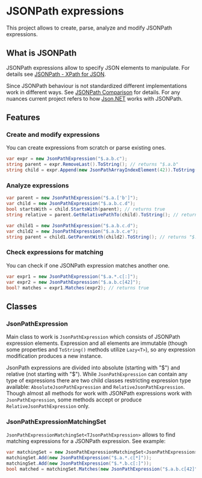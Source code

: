 # JSONPath expressions

This project allows to create, parse, analyze and modify JSONPath expressions.

## What is JSONPath

JSONPath expressions allow to specify JSON elements to manipulate. For details see [JSONPath - XPath for JSON](https://goessner.net/articles/JsonPath/).

Since JSONPath behaviour is not standardized different implementations work in different ways. See [JSONPath Comparison](https://cburgmer.github.io/json-path-comparison/) for details. For any nuances current project refers to how [Json.NET](https://www.newtonsoft.com/json) works with JSONPath.

## Features

### Create and modify expressions

You can create expressions from scratch or parse existing ones.

```csharp
var expr = new JsonPathExpression("$.a.b.c");
string parent = expr.RemoveLast().ToString(); // returns "$.a.b"
string child = expr.Append(new JsonPathArrayIndexElement(42)).ToString(); // returns "$.a.b.c[42]"
```

### Analyze expressions

```csharp
var parent = new JsonPathExpression("$.a.['b']");
var child = new JsonPathExpression("$.a.b.c.d");
bool startsWith = child.StartsWith(parent); // returns true
string relative = parent.GetRelativePathTo(child).ToString(); // returns "c.d"
```

```csharp
var child1 = new JsonPathExpression("$.a.b.c.d");
var child2 = new JsonPathExpression("$.a.b.c.e");
string parent = child1.GetParentWith(child2).ToString(); // returns "$.a.b.c"
```

### Check expressions for matching

You can check if one JSONPath expression matches another one.

```csharp
var expr1 = new JsonPathExpression("$.a.*.c[:]");
var expr2 = new JsonPathExpression("$.a.b.c[42]");
bool? matches = expr1.Matches(expr2); // returns true
```

## Classes

### JsonPathExpression

Main class to work is `JsonPathExpression` which consists of JSONPath expression elements. Expression and all elements are immutable (though some properties and `ToString()` methods utilize `Lazy<T>`), so any expression modification produces a new instance.

JsonPath expressions are divided into absolute (starting with "$") and relative (not starting with "$"). While `JsonPathExpression` can contain any type of expressions there are two child classes restricting expression type available: `AbsoluteJsonPathExpression` and `RelativeJsonPathExpression`. Though almost all methods for work with JSONPath expressions work with `JsonPathExpression`, some methods accept or produce `RelativeJsonPathExpression` only.

### JsonPathExpressionMatchingSet<TJsonPathExpression>

`JsonPathExpressionMatchingSet<TJsonPathExpression>` allows to find matching expressions for a JSONPath expression. See example:

```csharp
var matchingSet = new JsonPathExpressionMatchingSet<JsonPathExpression>();
matchingSet.Add(new JsonPathExpression("$.a.*.c[*]"));
matchingSet.Add(new JsonPathExpression("$.*.b.c[:]"));
bool matched = matchingSet.Matches(new JsonPathExpression("$.a.b.c[42]"), out var matchedBy); // matchedBy contains all expressions in the matching set because all of them match "$.a.b.c[42]"
```